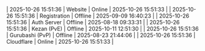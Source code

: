 | 2025-10-26 15:51:36 | Website | Online | 2025-10-26 15:51:33 |
| 2025-10-26 15:51:36 | Registration | Offline | 2025-09-09 16:40:23 |
| 2025-10-26 15:51:36 | Auth Server | Offline | 2025-08-18 09:33:31 |
| 2025-10-26 15:51:36 | Kezan (PvE) | Offline | 2025-10-11 12:51:30 |
| 2025-10-26 15:51:36 | Gurubashi (PvP) | Offline | 2025-08-23 21:44:06 |
| 2025-10-26 15:51:36 | Cloudflare | Online | 2025-10-26 15:51:33 |
